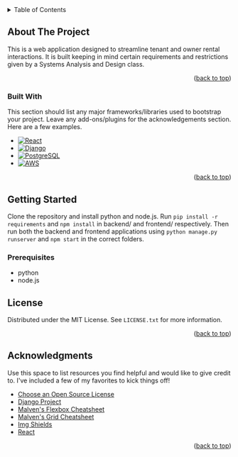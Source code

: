 <!-- TABLE OF CONTENTS -->
<details>
  <summary>Table of Contents</summary>
  <ol>
    <li>
      <a href="#about-the-project">About The Project</a>
      <ul>
        <li><a href="#built-with">Built With</a></li>
      </ul>
    </li>
    <li>
      <a href="#getting-started">Getting Started</a>
      <ul>
        <li><a href="#prerequisites">Prerequisites</a></li>
      </ul>
    </li>
    <li><a href="#license">License</a></li>
    <li><a href="#acknowledgments">Acknowledgments</a></li>
  </ol>
</details>



<!-- ABOUT THE PROJECT -->
## About The Project
This is a web application designed to streamline tenant and owner rental interactions. It is built keeping in mind certain requirements and restrictions given by a Systems Analysis and Design class. 

<p align="right">(<a href="#readme-top">back to top</a>)</p>



### Built With

This section should list any major frameworks/libraries used to bootstrap your project. Leave any add-ons/plugins for the acknowledgements section. Here are a few examples.

* [![React][React.js]][React-url]
* [![Django][Django]][Django-url]
* [![PostgreSQL][PostgreSQL]][PostgreSQL-url]
* [![AWS][AWS]][AWS-url]

<p align="right">(<a href="#readme-top">back to top</a>)</p>



<!-- GETTING STARTED -->
## Getting Started

Clone the repository and install python and node.js. Run
`pip install -r requirements`
and `npm install` in backend/ and frontend/ respectively. Then run both the backend and frontend applications using `python manage.py runserver` and `npm start` in the correct folders.

### Prerequisites
* python
* node.js

<!-- LICENSE -->
## License

Distributed under the MIT License. See `LICENSE.txt` for more information.

<p align="right">(<a href="#readme-top">back to top</a>)</p>


<!-- ACKNOWLEDGMENTS -->
## Acknowledgments

Use this space to list resources you find helpful and would like to give credit to. I've included a few of my favorites to kick things off!

* [Choose an Open Source License](https://choosealicense.com)
* [Django Project](https://www.djangoproject.com/)
* [Malven's Flexbox Cheatsheet](https://flexbox.malven.co/)
* [Malven's Grid Cheatsheet](https://grid.malven.co/)
* [Img Shields](https://shields.io)
* [React](https://react.dev/)

<p align="right">(<a href="#readme-top">back to top</a>)</p>



<!-- MARKDOWN LINKS & IMAGES -->
[React.js]: https://img.shields.io/badge/React-20232A?style=for-the-badge&logo=react&logoColor=61DAFB
[React-url]: https://reactjs.org/
[Django]: https://img.shields.io/badge/Django-000000?style=for-the-badge&logo=django&logoColor=white
[Django-url]: https://djangoproject.com
[PostgreSQL]: https://img.shields.io/badge/postgres-000000?style=for-the-badge&logo=postgresql&logoColor=blue
[PostgreSQL-url]: https://postgresql.org
[AWS]: https://img.shields.io/badge/AWS-000000?style=for-the-badge&logo=AWS&logoColor=orange
[AWS-url]: https://aws.amazon.com/
